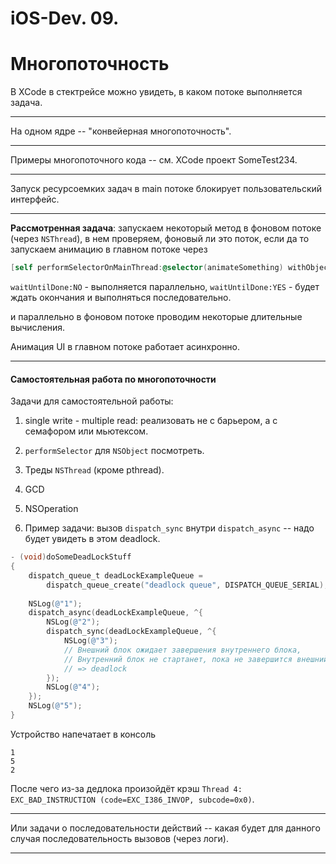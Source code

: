 # iOS-Dev. 09.

# Многопоточность

В XCode в стектрейсе можно увидеть, в каком потоке выполняется задача.

---

На одном ядре -- "конвейерная многопоточность".

---

Примеры многопоточного кода -- см. XCode проект SomeTest234.

---

Запуск ресурсоемких задач в main потоке блокирует пользовательский интерфейс.

---

__Рассмотренная задача__: запускаем некоторый метод в фоновом потоке (через `NSThread`), в нем проверяем, фоновый ли это поток, если да то запускаем анимацию в главном потоке через 

```objectivec
[self performSelectorOnMainThread:@selector(animateSomething) withObject:nil waitUntilDone:NO];
```

`waitUntilDone:NO` - выполняется параллельно, `waitUntilDone:YES` - будет ждать окончания и выполняться последовательно.

и параллельно в фоновом потоке проводим некоторые длительные вычисления.

Анимация UI в главном потоке работает асинхронно.

---

#### Самостоятельная работа по многопоточности

Задачи для самостоятельной работы:

1) single write - multiple read: реализовать не с барьером, а с семафором или мьютексом.

2) `performSelector` для `NSObject` посмотреть.

3) Треды `NSThread` (кроме pthread).

4) GCD

5) NSOperation

6) Пример задачи: вызов `dispatch_sync` внутри `dispatch_async` -- надо будет увидеть в этом deadlock. 

```objectivec
- (void)doSomeDeadLockStuff
{
    dispatch_queue_t deadLockExampleQueue = 
	    dispatch_queue_create("deadlock queue", DISPATCH_QUEUE_SERIAL);
    
    NSLog(@"1");
    dispatch_async(deadLockExampleQueue, ^{
        NSLog(@"2");
        dispatch_sync(deadLockExampleQueue, ^{
            NSLog(@"3");
            // Внешний блок ожидает завершения внутреннего блока,
            // Внутренний блок не стартанет, пока не завершится внешний
            // => deadlock
        });
        NSLog(@"4");
    });
    NSLog(@"5");
}
```

Устройство напечатает в консоль 

```
1
5
2
```

После чего из-за дедлока произойдёт крэш `Thread 4: EXC_BAD_INSTRUCTION (code=EXC_I386_INVOP, subcode=0x0)`.

---

Или задачи о последовательности действий -- какая будет для данного случая последовательность вызовов (через логи).

---


